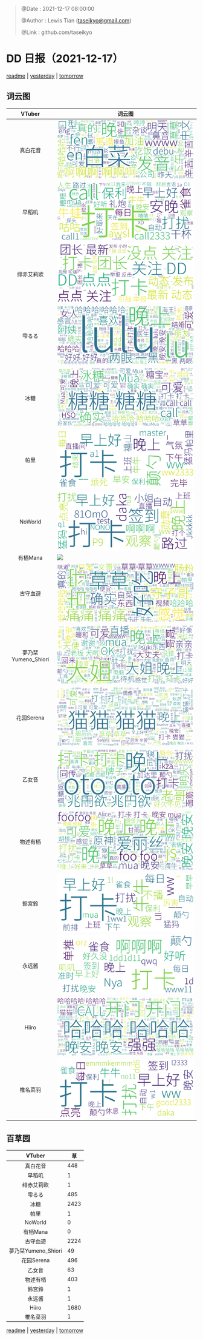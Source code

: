 > @Date    : 2021-12-17 08:00:00
>
> @Author  : Lewis Tian (taseikyo@gmail.com)
>
> @Link    : github.com/taseikyo

# DD 日报（2021-12-17）

[readme](../README.md) | [yesterday](2021-12-16.md) | [tomorrow](2021-12-18.md)

## 词云图

|VTuber|词云图|
|:-:|-|
|真白花音|![](../../images/daily/21402309_2021-12-17_purge_wordcloud.png)|
|早稻叽|![](../../images/daily/41682_2021-12-17_purge_wordcloud.png)|
|绯赤艾莉欧|![](../../images/daily/21396545_2021-12-17_purge_wordcloud.png)|
|雫るる|![](../../images/daily/21013446_2021-12-17_purge_wordcloud.png)|
|冰糖|![](../../images/daily/876396_2021-12-17_purge_wordcloud.png)|
|帕里|![](../../images/daily/4895312_2021-12-17_purge_wordcloud.png)|
|NoWorld|![](../../images/daily/21448649_2021-12-17_purge_wordcloud.png)|
|有栖Mana|![](../../images/daily/6542258_2021-12-17_purge_wordcloud.png)|
|古守血遊|![](../../images/daily/8725120_2021-12-17_purge_wordcloud.png)|
|夢乃栞Yumeno_Shiori|![](../../images/daily/14052636_2021-12-17_purge_wordcloud.png)|
|花园Serena|![](../../images/daily/14327465_2021-12-17_purge_wordcloud.png)|
|乙女音|![](../../images/daily/21320551_2021-12-17_purge_wordcloud.png)|
|物述有栖|![](../../images/daily/21449083_2021-12-17_purge_wordcloud.png)|
|鈴宮鈴|![](../../images/daily/21685677_2021-12-17_purge_wordcloud.png)|
|永远酱|![](../../images/daily/21701071_2021-12-17_purge_wordcloud.png)|
|Hiiro|![](../../images/daily/21919321_2021-12-17_purge_wordcloud.png)|
|椎名菜羽|![](../../images/daily/22347054_2021-12-17_purge_wordcloud.png)|

## 百草园

|VTuber|草|
|:-:|-|
|真白花音|448|
|早稻叽|1|
|绯赤艾莉欧|1|
|雫るる|485|
|冰糖|2423|
|帕里|1|
|NoWorld|0|
|有栖Mana|0|
|古守血遊|2224|
|夢乃栞Yumeno_Shiori|49|
|花园Serena|496|
|乙女音|63|
|物述有栖|403|
|鈴宮鈴|1|
|永远酱|1|
|Hiiro|1680|
|椎名菜羽|1|

[readme](../README.md) | [yesterday](2021-12-16.md) | [tomorrow](2021-12-18.md)
